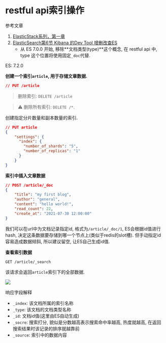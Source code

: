 # restful api索引操作

参考文章

1. [ElasticStack系列，第一章](https://blog.csdn.net/LeeDemoOne/article/details/103165610)
2. [ElasticSearch第6节 Kibana 的Dev Tool 增删改查ES](https://www.jianshu.com/p/21007d1011ad)
    - 从 ES 7.0.0 开始, 移除**文档类型(type)**这个概念, 在 restful api 中, type 这个位置将使用固定`_doc`代替.

ES: 7.2.0

**创建一个索引`article`, 用于存储文章数据.**

```json
// PUT /article
```

> 删除索引: `DELETE /article`

> ⚠ 删除所有索引: `DELETE /*`.

创建指定分片数量和副本数量的索引.

```json
// PUT article
{
    "settings": {
      "index": {
        "number_of_shards": "5",
        "number_of_replicas": "1"
      }
    }
}
```

**索引中插入文章数据**

```json
// POST /article/_doc
{ 
    "title": "my first blog",
    "author": "general",
    "content": "hello world!",
    "read_count": 22,
    "create_at": "2021-07-30 12:00:00"
}
```

我们可以在url中为文档记录指定id, 格式为`/article/_doc/1`, ES会根据id值进行hash, 决定这条数据要存储到哪一个节点上(类似于redis的slot槽). 但手动指定id容易造成数据倾斜, 所以建议留空, 让ES自己生成id值.

**查看索引数据**

```
GET /article/_search
```

该请求会返回`article`索引下的全部数据.

![](https://gitee.com/generals-space/gitimg/raw/master/cff19095cb0ed95b509fd735404ae40b.png)

响应字段解释

- `_index`: 该文档所属的索引名称
- `_type`: 该文档的文档类型名称
- `_id`: 文档id值(这里由ES自动生成)
- `_socre`: 搜索打分, 貌似是分数越高表示搜索命中率越高, 热度就越高, 在返回搜索结果时该记录的排序就越靠前
- `_source`: 索引中的数据内容

